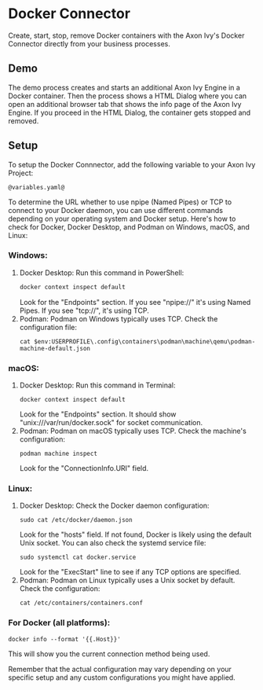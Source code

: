 # Docker Connector

Create, start, stop, remove Docker containers with the Axon Ivy's Docker Connector directly from your business processes.

## Demo

The demo process creates and starts an additional Axon Ivy Engine in a Docker container. 
Then the process shows a HTML Dialog where you can open an additional browser tab that shows the info page of the Axon Ivy Engine.
If you proceed in the HTML Dialog, the container gets stopped and removed.

## Setup

To setup the Docker Connnector, add the following variable to your Axon Ivy Project:
```
@variables.yaml@
```

To determine the URL whether to use npipe (Named Pipes) or TCP to connect to your Docker daemon, you can use different commands depending on your operating system and Docker setup. Here's how to check for Docker, Docker Desktop, and Podman on Windows, macOS, and Linux:
### Windows:
1. Docker Desktop: Run this command in PowerShell:
    ```powershell
    docker context inspect default
    ```
    Look for the "Endpoints" section. If you see "npipe://" it's using Named Pipes. If you see "tcp://", it's using TCP.
2. Podman: Podman on Windows typically uses TCP. Check the configuration file:
    ```
    cat $env:USERPROFILE\.config\containers\podman\machine\qemu\podman-machine-default.json
    ```
### macOS:
1. Docker Desktop: Run this command in Terminal:
    ```
    docker context inspect default
    ```
    Look for the "Endpoints" section. It should show "unix:///var/run/docker.sock" for socket communication.
2. Podman: Podman on macOS typically uses TCP. Check the machine's configuration:
    ```
    podman machine inspect
    ```
    Look for the "ConnectionInfo.URI" field.
### Linux:
1. Docker Desktop: Check the Docker daemon configuration:
    ```
    sudo cat /etc/docker/daemon.json
    ```
    Look for the "hosts" field. If not found, Docker is likely using the default Unix socket. You can also check the systemd service file:
    ```
    sudo systemctl cat docker.service
    ```
    Look for the "ExecStart" line to see if any TCP options are specified.
2. Podman: Podman on Linux typically uses a Unix socket by default. Check the configuration:
    ```
    cat /etc/containers/containers.conf
    ```
### For Docker (all platforms):
```
docker info --format '{{.Host}}'
```
This will show you the current connection method being used.


Remember that the actual configuration may vary depending on your specific setup and any custom configurations you might have applied.